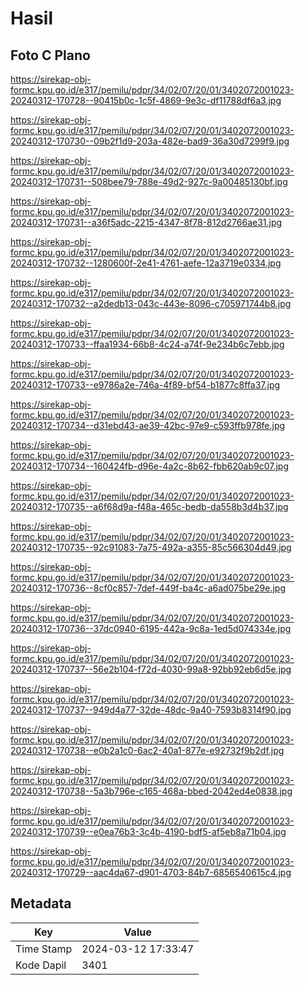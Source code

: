# Hasil

## Foto C Plano

https://sirekap-obj-formc.kpu.go.id/e317/pemilu/pdpr/34/02/07/20/01/3402072001023-20240312-170728--90415b0c-1c5f-4869-9e3c-df11788df6a3.jpg

https://sirekap-obj-formc.kpu.go.id/e317/pemilu/pdpr/34/02/07/20/01/3402072001023-20240312-170730--09b2f1d9-203a-482e-bad9-36a30d7299f9.jpg

https://sirekap-obj-formc.kpu.go.id/e317/pemilu/pdpr/34/02/07/20/01/3402072001023-20240312-170731--508bee79-788e-49d2-927c-9a00485130bf.jpg

https://sirekap-obj-formc.kpu.go.id/e317/pemilu/pdpr/34/02/07/20/01/3402072001023-20240312-170731--a36f5adc-2215-4347-8f78-812d2766ae31.jpg

https://sirekap-obj-formc.kpu.go.id/e317/pemilu/pdpr/34/02/07/20/01/3402072001023-20240312-170732--1280600f-2e41-4761-aefe-12a3719e0334.jpg

https://sirekap-obj-formc.kpu.go.id/e317/pemilu/pdpr/34/02/07/20/01/3402072001023-20240312-170732--a2dedb13-043c-443e-8096-c705971744b8.jpg

https://sirekap-obj-formc.kpu.go.id/e317/pemilu/pdpr/34/02/07/20/01/3402072001023-20240312-170733--ffaa1934-66b8-4c24-a74f-9e234b6c7ebb.jpg

https://sirekap-obj-formc.kpu.go.id/e317/pemilu/pdpr/34/02/07/20/01/3402072001023-20240312-170733--e9786a2e-746a-4f89-bf54-b1877c8ffa37.jpg

https://sirekap-obj-formc.kpu.go.id/e317/pemilu/pdpr/34/02/07/20/01/3402072001023-20240312-170734--d31ebd43-ae39-42bc-97e9-c593ffb978fe.jpg

https://sirekap-obj-formc.kpu.go.id/e317/pemilu/pdpr/34/02/07/20/01/3402072001023-20240312-170734--160424fb-d96e-4a2c-8b62-fbb620ab9c07.jpg

https://sirekap-obj-formc.kpu.go.id/e317/pemilu/pdpr/34/02/07/20/01/3402072001023-20240312-170735--a6f68d9a-f48a-465c-bedb-da558b3d4b37.jpg

https://sirekap-obj-formc.kpu.go.id/e317/pemilu/pdpr/34/02/07/20/01/3402072001023-20240312-170735--92c91083-7a75-492a-a355-85c566304d49.jpg

https://sirekap-obj-formc.kpu.go.id/e317/pemilu/pdpr/34/02/07/20/01/3402072001023-20240312-170736--8cf0c857-7def-449f-ba4c-a6ad075be29e.jpg

https://sirekap-obj-formc.kpu.go.id/e317/pemilu/pdpr/34/02/07/20/01/3402072001023-20240312-170736--37dc0940-6195-442a-9c8a-1ed5d074334e.jpg

https://sirekap-obj-formc.kpu.go.id/e317/pemilu/pdpr/34/02/07/20/01/3402072001023-20240312-170737--56e2b104-f72d-4030-99a8-92bb92eb6d5e.jpg

https://sirekap-obj-formc.kpu.go.id/e317/pemilu/pdpr/34/02/07/20/01/3402072001023-20240312-170737--949d4a77-32de-48dc-9a40-7593b8314f90.jpg

https://sirekap-obj-formc.kpu.go.id/e317/pemilu/pdpr/34/02/07/20/01/3402072001023-20240312-170738--e0b2a1c0-6ac2-40a1-877e-e92732f9b2df.jpg

https://sirekap-obj-formc.kpu.go.id/e317/pemilu/pdpr/34/02/07/20/01/3402072001023-20240312-170738--5a3b796e-c165-468a-bbed-2042ed4e0838.jpg

https://sirekap-obj-formc.kpu.go.id/e317/pemilu/pdpr/34/02/07/20/01/3402072001023-20240312-170739--e0ea76b3-3c4b-4190-bdf5-af5eb8a71b04.jpg

https://sirekap-obj-formc.kpu.go.id/e317/pemilu/pdpr/34/02/07/20/01/3402072001023-20240312-170729--aac4da67-d901-4703-84b7-6856540615c4.jpg


## Metadata

| Key        | Value               |
| ---------- | ------------------- |
| Time Stamp | 2024-03-12 17:33:47 |
| Kode Dapil | 3401                |



